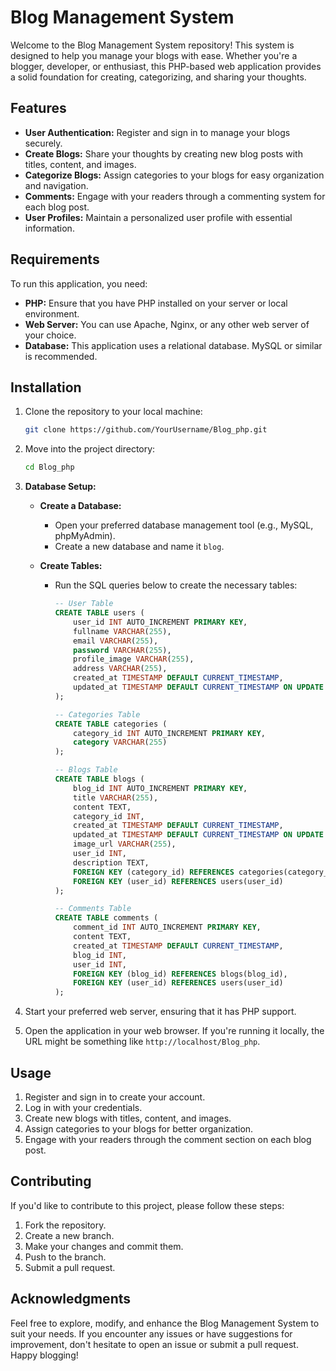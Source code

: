 # Blog Management System

Welcome to the Blog Management System repository! This system is designed to help you manage your blogs with ease. Whether you're a blogger, developer, or enthusiast, this PHP-based web application provides a solid foundation for creating, categorizing, and sharing your thoughts.

## Features
- **User Authentication:** Register and sign in to manage your blogs securely.
- **Create Blogs:** Share your thoughts by creating new blog posts with titles, content, and images.
- **Categorize Blogs:** Assign categories to your blogs for easy organization and navigation.
- **Comments:** Engage with your readers through a commenting system for each blog post.
- **User Profiles:** Maintain a personalized user profile with essential information.

## Requirements

To run this application, you need:

- **PHP:** Ensure that you have PHP installed on your server or local environment.
- **Web Server:** You can use Apache, Nginx, or any other web server of your choice.
- **Database:** This application uses a relational database. MySQL or similar is recommended.

## Installation

1. Clone the repository to your local machine:

    ```bash
    git clone https://github.com/YourUsername/Blog_php.git
    ```

2. Move into the project directory:

    ```bash
    cd Blog_php
    ```

3. **Database Setup:**

   - **Create a Database:**
     - Open your preferred database management tool (e.g., MySQL, phpMyAdmin).
     - Create a new database and name it `blog`.

   - **Create Tables:**
     - Run the SQL queries below to create the necessary tables:

       ```sql
       -- User Table
       CREATE TABLE users (
           user_id INT AUTO_INCREMENT PRIMARY KEY,
           fullname VARCHAR(255),
           email VARCHAR(255),
           password VARCHAR(255),
           profile_image VARCHAR(255),
           address VARCHAR(255),
           created_at TIMESTAMP DEFAULT CURRENT_TIMESTAMP,
           updated_at TIMESTAMP DEFAULT CURRENT_TIMESTAMP ON UPDATE CURRENT_TIMESTAMP
       );

       -- Categories Table
       CREATE TABLE categories (
           category_id INT AUTO_INCREMENT PRIMARY KEY,
           category VARCHAR(255)
       );

       -- Blogs Table
       CREATE TABLE blogs (
           blog_id INT AUTO_INCREMENT PRIMARY KEY,
           title VARCHAR(255),
           content TEXT,
           category_id INT,
           created_at TIMESTAMP DEFAULT CURRENT_TIMESTAMP,
           updated_at TIMESTAMP DEFAULT CURRENT_TIMESTAMP ON UPDATE CURRENT_TIMESTAMP,
           image_url VARCHAR(255),
           user_id INT,
           description TEXT,
           FOREIGN KEY (category_id) REFERENCES categories(category_id),
           FOREIGN KEY (user_id) REFERENCES users(user_id)
       );

       -- Comments Table
       CREATE TABLE comments (
           comment_id INT AUTO_INCREMENT PRIMARY KEY,
           content TEXT,
           created_at TIMESTAMP DEFAULT CURRENT_TIMESTAMP,
           blog_id INT,
           user_id INT,
           FOREIGN KEY (blog_id) REFERENCES blogs(blog_id),
           FOREIGN KEY (user_id) REFERENCES users(user_id)
       );
       ```

4. Start your preferred web server, ensuring that it has PHP support.

5. Open the application in your web browser. If you're running it locally, the URL might be something like `http://localhost/Blog_php`.

## Usage

1. Register and sign in to create your account.
2. Log in with your credentials.
3. Create new blogs with titles, content, and images.
4. Assign categories to your blogs for better organization.
5. Engage with your readers through the comment section on each blog post.

## Contributing

If you'd like to contribute to this project, please follow these steps:

1. Fork the repository.
2. Create a new branch.
3. Make your changes and commit them.
4. Push to the branch.
5. Submit a pull request.

## Acknowledgments

Feel free to explore, modify, and enhance the Blog Management System to suit your needs. If you encounter any issues or have suggestions for improvement, don't hesitate to open an issue or submit a pull request. Happy blogging!
